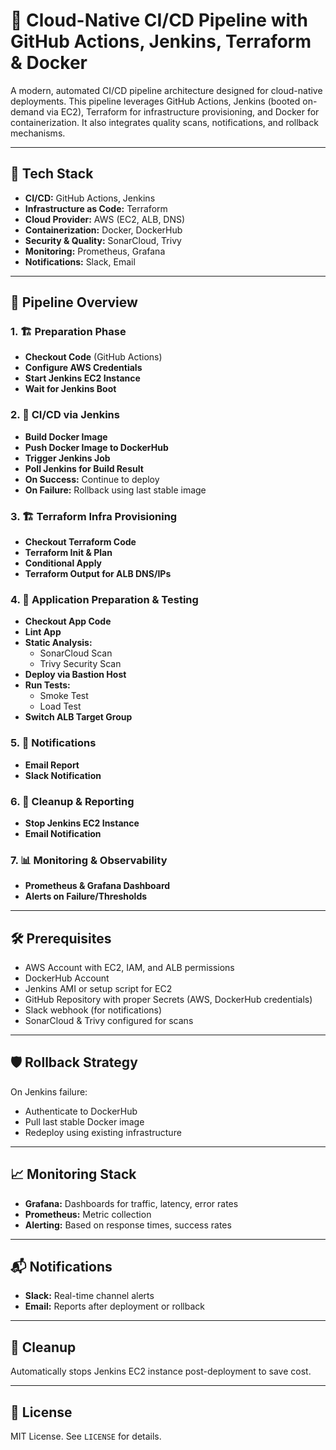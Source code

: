 
# 🚀 Cloud-Native CI/CD Pipeline with GitHub Actions, Jenkins, Terraform & Docker

A modern, automated CI/CD pipeline architecture designed for cloud-native deployments. This pipeline leverages GitHub Actions, Jenkins (booted on-demand via EC2), Terraform for infrastructure provisioning, and Docker for containerization. It also integrates quality scans, notifications, and rollback mechanisms.

---

## 🧰 Tech Stack

- **CI/CD:** GitHub Actions, Jenkins  
- **Infrastructure as Code:** Terraform  
- **Cloud Provider:** AWS (EC2, ALB, DNS)  
- **Containerization:** Docker, DockerHub  
- **Security & Quality:** SonarCloud, Trivy  
- **Monitoring:** Prometheus, Grafana  
- **Notifications:** Slack, Email  

---

## 🧱 Pipeline Overview

### 1. 🏗️ Preparation Phase

- **Checkout Code** (GitHub Actions)  
- **Configure AWS Credentials**  
- **Start Jenkins EC2 Instance**  
- **Wait for Jenkins Boot**  

### 2. 🐳 CI/CD via Jenkins

- **Build Docker Image**  
- **Push Docker Image to DockerHub**  
- **Trigger Jenkins Job**  
- **Poll Jenkins for Build Result**  
- **On Success:** Continue to deploy  
- **On Failure:** Rollback using last stable image  

### 3. 🏗️ Terraform Infra Provisioning

- **Checkout Terraform Code**  
- **Terraform Init & Plan**  
- **Conditional Apply**  
- **Terraform Output for ALB DNS/IPs**  

### 4. 🧪 Application Preparation & Testing

- **Checkout App Code**  
- **Lint App**  
- **Static Analysis:**  
  - SonarCloud Scan  
  - Trivy Security Scan  
- **Deploy via Bastion Host**  
- **Run Tests:**  
  - Smoke Test  
  - Load Test  
- **Switch ALB Target Group**  

### 5. 📣 Notifications

- **Email Report**  
- **Slack Notification**  

### 6. 🧹 Cleanup & Reporting

- **Stop Jenkins EC2 Instance**  
- **Email Notification**  

### 7. 📊 Monitoring & Observability

- **Prometheus & Grafana Dashboard**  
- **Alerts on Failure/Thresholds**  

---

## 🛠 Prerequisites

- AWS Account with EC2, IAM, and ALB permissions  
- DockerHub Account  
- Jenkins AMI or setup script for EC2  
- GitHub Repository with proper Secrets (AWS, DockerHub credentials)  
- Slack webhook (for notifications)  
- SonarCloud & Trivy configured for scans  

---

## 🛡️ Rollback Strategy

On Jenkins failure:
- Authenticate to DockerHub  
- Pull last stable Docker image  
- Redeploy using existing infrastructure  

---

## 📈 Monitoring Stack

- **Grafana:** Dashboards for traffic, latency, error rates  
- **Prometheus:** Metric collection  
- **Alerting:** Based on response times, success rates  

---

## 📬 Notifications

- **Slack:** Real-time channel alerts  
- **Email:** Reports after deployment or rollback  

---

## 🧹 Cleanup

Automatically stops Jenkins EC2 instance post-deployment to save cost.

---

## 📄 License

MIT License. See `LICENSE` for details.
